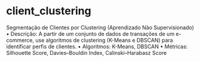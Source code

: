 # client_clustering

Segmentação de Clientes por Clustering (Aprendizado Não Supervisionado)
• Descrição: A partir de um conjunto de dados de transações de um e-commerce, use algoritmos de
clustering (K-Means e DBSCAN) para identificar perfis de clientes.
• Algoritmos: K-Means, DBSCAN
• Métricas: Silhouette Score, Davies–Bouldin Index, Calinski–Harabasz Score
